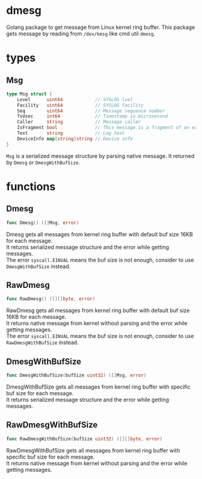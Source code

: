 # dmesg
Golang package to get message from Linux kernel ring buffer.
This package gets message by reading from `/dev/kmsg` like cmd util `dmesg`.

# types
## Msg
```go
type Msg struct {
	Level      uint64            // SYSLOG lvel
	Facility   uint64            // SYSLOG facility
	Seq        uint64            // Message sequence number
	TsUsec     int64             // Timestamp in microsecond
	Caller     string            // Message caller
	IsFragment bool              // This message is a fragment of an early message which is not a fragment
	Text       string            // Log text
	DeviceInfo map[string]string // Device info
}
```
`Msg` is a serialized message structure by parsing native message. It returned by `Dmesg` or `DmesgWithBufSize`.

# functions
## Dmesg
```go
func Dmesg() ([]Msg, error)
```
Dmesg gets all messages from kernel ring buffer with default buf size 16KB for each message.  
It returns serialized message structure and the error while getting messages.  
The error `syscall.EINVAL` means the buf size is not enough, consider to use `DmesgWithBufSize` instead.  
## RawDmesg
```go
func RawDmesg() ([][]byte, error)
```
RawDmesg gets all messages from kernel ring buffer with default buf size 16KB for each message.  
It returns native message from kernel without parsing and the error while getting messages.  
The error `syscall.EINVAL` means the buf size is not enough, consider to use `RawDmesgWithBufSize` instead.
## DmesgWithBufSize
```go
func DmesgWithBufSize(bufSize uint32) ([]Msg, error)
```
DmesgWithBufSize gets all messages from kernel ring buffer with specific buf size for each message.  
It returns serialized message structure and the error while getting messages.
## RawDmesgWithBufSize
```go
func RawDmesgWithBufSize(bufSize uint32) ([][]byte, error)
```
RawDmesgWithBufSize gets all messages from kernel ring buffer with specific buf size for each message.  
It returns native message from kernel without parsing and the error while getting messages.